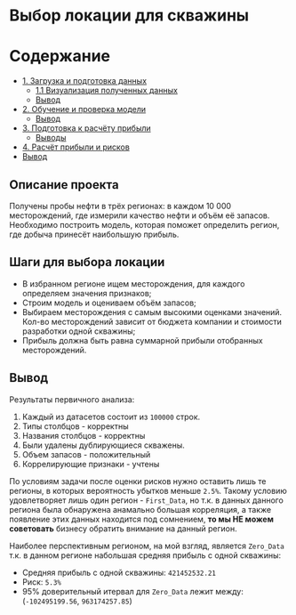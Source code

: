 # Выбор локации для скважины

<h1>Содержание<span class="tocSkip"></span></h1>
<div class="toc"><ul class="toc-item"><li><span><a href="#1.-Загрузка-и-подготовка-данных" data-toc-modified-id="1.-Загрузка-и-подготовка-данных-1">1. Загрузка и подготовка данных</a></span><ul class="toc-item"><li><span><a href="#1.1-Визуализация-полученных-данных" data-toc-modified-id="1.1-Визуализация-полученных-данных-1.1">1.1 Визуализация полученных данных</a></span></li><li><span><a href="#Вывод" data-toc-modified-id="Вывод-1.2">Вывод</a></span></li></ul></li><li><span><a href="#2.-Обучение-и-проверка-модели" data-toc-modified-id="2.-Обучение-и-проверка-модели-2">2. Обучение и проверка модели</a></span><ul class="toc-item"><li><span><a href="#Вывод" data-toc-modified-id="Вывод-2.1">Вывод</a></span></li></ul></li><li><span><a href="#3.-Подготовка-к-расчёту-прибыли" data-toc-modified-id="3.-Подготовка-к-расчёту-прибыли-3">3. Подготовка к расчёту прибыли</a></span><ul class="toc-item"><li><span><a href="#Выводы" data-toc-modified-id="Выводы-3.1">Выводы</a></span></li></ul></li><li><span><a href="#4.-Расчёт-прибыли-и-рисков" data-toc-modified-id="4.-Расчёт-прибыли-и-рисков-4">4. Расчёт прибыли и рисков</a></span></li><li><span><a href="#Вывод" data-toc-modified-id="Вывод-5">Вывод</a></span></li></ul></div>


## Описание проекта

Получены пробы нефти в трёх регионах: в каждом 10 000 месторождений, где измерили качество нефти и объём её запасов. Необходимо построить модель, которая поможет определить регион, где добыча принесёт наибольшую прибыль. 


## Шаги для выбора локации

- В избранном регионе ищем месторождения, для каждого определяем значения признаков;
- Строим модель и оцениваем объём запасов;
- Выбираем месторождения с самым высокими оценками значений. Кол-во месторождений зависит от бюджета компании и стоимости разработки одной скважины;
- Прибыль должна быть равна суммарной прибыли отобранных месторождений.

## Вывод

Результаты первичного анализа:
   1. Каждый из датасетов состоит из `100000` строк.
   2. Типы столбцов - корректны
   3. Названия столбцов - корректны
   2. Были удалены дублирующиеся скважены.
   4. Объем запасов - положительный
   3. Коррелирующие признаки - учтены

По условиям задачи после оценки рисков нужно оставить лишь те регионы, в которых вероятность убытков меньше `2.5%`. Такому условию удовлетворяет лишь один регион - `First_Data`, но т.к. в данных данного региона была обнаружена анамально большая корреляция, а также появление этих данных находится под сомнением, **то мы НЕ можем советовать** бизнесу обратить внимание на данный регион.

Наиболее перспективным регионом, на мой взгляд, является `Zero_Data` т.к. в данном регионе набольшая средняя прибыль с одной скважины:
* Средняя прибыль с одной скважины: `421452532.21`
* Риск: `5.3%`
* 95% доверительный итервал для `Zero_Data` лежит между: (`-102495199.56`, `963174257.85`)
